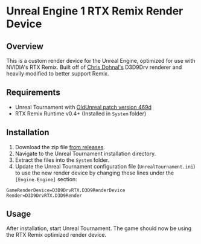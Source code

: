 # Unreal Engine 1 RTX Remix Render Device

## Overview
This is a custom render device for the Unreal Engine, optimized for use with NVIDIA's RTX Remix. Built off of [Chris Dohnal's](https://www.cwdohnal.com/utglr/) D3D9Drv renderer and heavily modified to better support Remix.

## Requirements
- Unreal Tournament with [OldUnreal patch version 469d](https://github.com/OldUnreal/UnrealTournamentPatches/releases)
- RTX Remix Runtime v0.4+ (Installed in `System` folder)

## Installation
1. Download the zip file [from releases](https://github.com/mmdanggg2/D3D9DrvRTX/releases).
2. Navigate to the Unreal Tournament installation directory.
3. Extract the files into the `System` folder.
4. Update the Unreal Tournament configuration file (`UnrealTournament.ini`) to use the new render device by changing these lines under the `[Engine.Engine]` section:
```
GameRenderDevice=D3D9DrvRTX.D3D9RenderDevice
Render=D3D9DrvRTX.D3D9Render
```

## Usage
After installation, start Unreal Tournament. The game should now be using the RTX Remix optimized render device.

